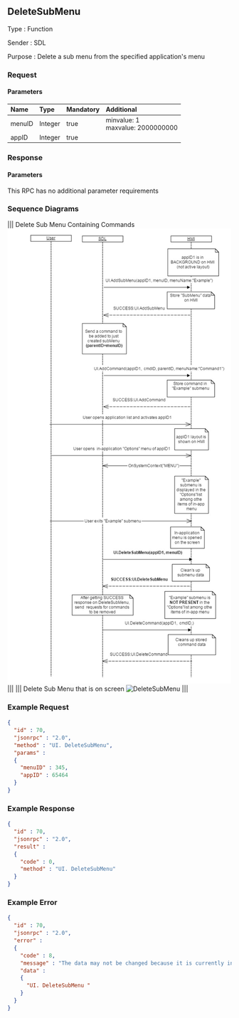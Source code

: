 ## DeleteSubMenu

Type
: Function

Sender
: SDL

Purpose
: Delete a sub menu from the specified application's menu

### Request

#### Parameters

|Name|Type|Mandatory|Additional|
|:---|:---|:--------|:---------|
|menuID|Integer|true|minvalue: 1<br>maxvalue: 2000000000|
|appID|Integer|true||

### Response

#### Parameters

This RPC has no additional parameter requirements

### Sequence Diagrams
|||
Delete Sub Menu Containing Commands
![DeleteSubMenu](./assets/DeleteSubMenuWithCommands.png)
|||
|||
Delete Sub Menu that is on screen
![DeleteSubMenu](./assets/DeleteSubMenuOnScreen.png)
|||

### Example Request

```json
{
  "id" : 70,
  "jsonrpc" : "2.0",
  "method" : "UI. DeleteSubMenu",
  "params" :
  {
    "menuID" : 345,
    "appID" : 65464
  }
}
```
### Example Response

```json
{
  "id" : 70,
  "jsonrpc" : "2.0",
  "result" :
  {
    "code" : 0,
    "method" : "UI. DeleteSubMenu"
  }
}
```

### Example Error

```json
{
  "id" : 70,
  "jsonrpc" : "2.0",
  "error" :
  {
    "code" : 8,
    "message" : "The data may not be changed because it is currently in use",
    "data" :
    {
      "UI. DeleteSubMenu "
    }
  }
}
```
